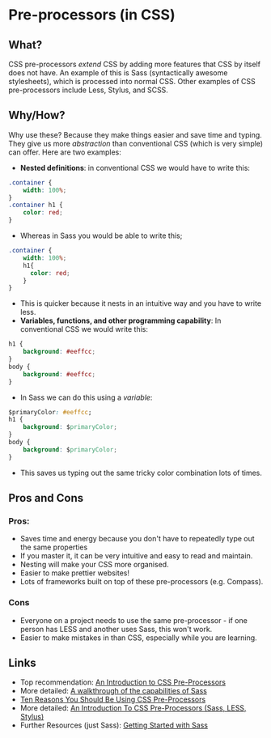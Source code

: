 # Pre-processors (in CSS)

## What?
CSS pre-processors *extend* CSS by adding more features that CSS by itself does not have.  An example of this is Sass (syntactically awesome stylesheets), which is processed into normal CSS. Other examples of CSS pre-processors include Less, Stylus, and SCSS.

## Why/How?
Why use these? Because they make things easier and save time and typing. They give us more *abstraction* than conventional CSS (which is very simple) can offer. Here are two examples:

* **Nested definitions**: in conventional CSS we would have to write this:
``` css
.container {
    width: 100%;
}
.container h1 {
    color: red;
}
```

* Whereas in Sass you would be able to write this;
``` css
.container {
    width: 100%;
    h1{
      color: red;
    }
}
```

* This is quicker because it nests in an intuitive way and you have to write less.
* **Variables, functions, and other programming capability**: In conventional CSS we would write this:
```css
h1 {
    background: #eeffcc;
}
body {
    background: #eeffcc;
}
```
* In Sass we can do this using a *variable*:
```css
$primaryColor: #eeffcc;
h1 {
    background: $primaryColor;
}
body {
    background: $primaryColor;
}
```
* This saves us typing out the same tricky color combination lots of times.

## Pros and Cons
### Pros:
* Saves time and energy because you don't have to repeatedly type out the same properties
* If you master it, it can be very intuitive and easy to read and maintain.
* Nesting will make your CSS more organised.
* Easier to make prettier websites!
* Lots of frameworks built on top of these pre-processors (e.g. Compass).

### Cons
* Everyone on a project needs to use the same pre-processor - if one person has LESS and another uses Sass, this won't work.
* Easier to make mistakes in than CSS, especially while you are learning.

## Links
* Top recommendation: [An Introduction to CSS Pre-Processors](http://vanseodesign.com/css/css-preprocessors/)
* More detailed: [A walkthrough of the capabilities of Sass](http://learn.shayhowe.com/advanced-html-css/preprocessors/#scss-sass)
* [Ten Reasons You Should Be Using CSS Pre-Processors](https://www.urbaninsight.com/2012/04/12/ten-reasons-you-should-be-using-css-preprocessor)
* More detailed: [An Introduction To CSS Pre-Processors (Sass, LESS, Stylus)](http://htmlmag.com/article/an-introduction-to-css-preprocessors-sass-less-stylus)
* Further Resources (just Sass): [Getting Started with Sass](https://scotch.io/tutorials/getting-started-with-sass)
